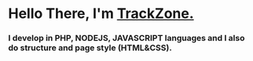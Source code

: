 <h1 align="left"><strong> Hello There, I'm <a href="https://smart-bot.me">TrackZone.</a></strong></h1>
<h3 align="left">
  <strong>I develop in PHP, NODEJS, JAVASCRIPT languages and I also do structure and page style (HTML&CSS).</strong>
</h3>
